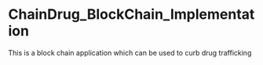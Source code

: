 # ChainDrug_BlockChain_Implementation
This is a block chain application which can be used to curb drug trafficking
